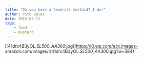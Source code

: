 ```yaml
---
title: "Do you have a favorite mustard? I do!"
author: Pito Salas
date: 2012-02-12
tags:
    - food
    - mustard
---
```




![41drc4B3yOL._SL500_AA300_.jpg](https://i0.wp.com/ecx.images-
amazon.com/images/I/41drc4B3yOL._SL500_AA300_.jpg?w=584)


